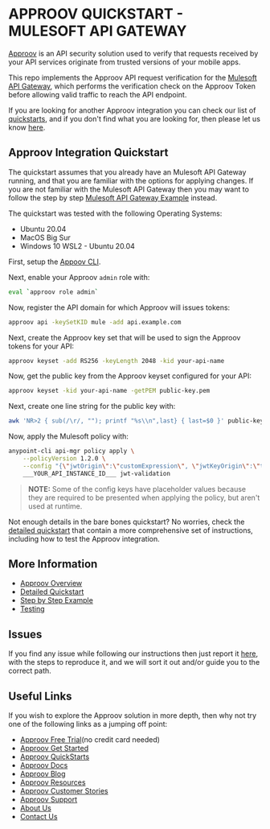 # APPROOV QUICKSTART - MULESOFT API GATEWAY

[Approov](https://approov.io) is an API security solution used to verify that requests received by your API services originate from trusted versions of your mobile apps.

This repo implements the Approov API request verification for the [Mulesoft API Gateway](https://aws.amazon.com/api-gateway/), which performs the verification check on the Approov Token before allowing valid traffic to reach the API endpoint.


If you are looking for another Approov integration you can check our list of [quickstarts](https://approov.io/docs/latest/approov-integration-examples/backend-api/), and if you don't find what you are looking for, then please let us know [here](https://approov.io/contact).


## Approov Integration Quickstart

The quickstart assumes that you already have an Mulesoft API Gateway running, and that you are familiar with the options for applying changes. If you are not familiar with the Mulesoft API Gateway then you may want to follow the step by step [Mulesoft API Gateway Example](docs/MULESOFT_API_GATEWAY_EXAMPLE.md) instead.

The quickstart was tested with the following Operating Systems:

* Ubuntu 20.04
* MacOS Big Sur
* Windows 10 WSL2 - Ubuntu 20.04

First, setup the [Appoov CLI](https://approov.io/docs/latest/approov-installation/index.html#initializing-the-approov-cli).

Next, enable your Approov `admin` role with:

```bash
eval `approov role admin`
````

Now, register the API domain for which Approov will issues tokens:

```bash
approov api -keySetKID mule -add api.example.com
```

Next, create the Approov key set that will be used to sign the Approov tokens for your API:

```bash
approov keyset -add RS256 -keyLength 2048 -kid your-api-name
```

Now, get the public key from the Approov keyset configured for your API:

```bash
approov keyset -kid your-api-name -getPEM public-key.pem
```

Next, create one line string for the public key with:

```bash
awk 'NR>2 { sub(/\r/, ""); printf "%s\\n",last} { last=$0 }' public-key.pem > public-key-string.pem
```

Now, apply the Mulesoft policy with:

```bash
anypoint-cli api-mgr policy apply \
    --policyVersion 1.2.0 \
    --config "{\"jwtOrigin\":\"customExpression\", \"jwtKeyOrigin\":\"text\", \"textKey\":\"$(cat public-key-string.pem)\", \"jwtExpression\":\"#[attributes.headers[\\\"Approov-Token\\\"]]\", \"signingMethod\":\"rsa\", \"signingKeyLength\":\"256\", \"jwksUrl\":\"example.com\", \"skipClientIdValidation\":true, \"clientIdExpression\":\"#[vars.claimSet.client_id]\", \"validateAudClaim\":false, \"mandatoryAudClaim\":false, \"supportedAudiences\":\"aud.example.com\",  \"mandatoryExpClaim\":true, \"mandatoryNbfClaim\":false, \"validateCustomClaim\":false}" \
    ___YOUR_API_INSTANCE_ID___ jwt-validation
```
> **NOTE:** Some of the config keys have placeholder values because they are required to be presented when applying the policy, but aren't used at runtime.

Not enough details in the bare bones quickstart? No worries, check the [detailed quickstart](docs/APPROOV_TOKEN_QUICKSTART.md) that contain a more comprehensive set of instructions, including how to test the Approov integration.


## More Information

* [Approov Overview](OVERVIEW.md)
* [Detailed Quickstart](docs/APPROOV_TOKEN_QUICKSTART.md)
* [Step by Step Example](docs/MULESOFT_API_GATEWAY_EXAMPLE.md)
* [Testing](docs/APPROOV_TOKEN_QUICKSTART.md#test-your-approov-integration)


## Issues

If you find any issue while following our instructions then just report it [here](https://github.com/approov/quickstart-mulesoft-api-gateway/issues), with the steps to reproduce it, and we will sort it out and/or guide you to the correct path.


## Useful Links

If you wish to explore the Approov solution in more depth, then why not try one of the following links as a jumping off point:

* [Approov Free Trial](https://approov.io/signup)(no credit card needed)
* [Approov Get Started](https://approov.io/product/demo)
* [Approov QuickStarts](https://approov.io/docs/latest/approov-integration-examples/)
* [Approov Docs](https://approov.io/docs)
* [Approov Blog](https://approov.io/blog/)
* [Approov Resources](https://approov.io/resource/)
* [Approov Customer Stories](https://approov.io/customer)
* [Approov Support](https://approov.io/contact)
* [About Us](https://approov.io/company)
* [Contact Us](https://approov.io/contact)
